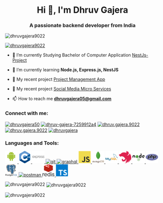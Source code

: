 <h1 align="center">Hi 👋, I'm Dhruv Gajera</h1>
<h3 align="center">A passionate backend developer from India</h3>

<p align="left"> <img src="https://komarev.com/ghpvc/?username=dhruvgajera9022&label=Profile%20views&color=0e75b6&style=flat" alt="dhruvgajera9022" /> </p>

<p align="left"> <a href="https://github.com/ryo-ma/github-profile-trophy"><img src="https://github-profile-trophy.vercel.app/?username=dhruvgajera9022" alt="dhruvgajera9022" /></a> </p>

- 🔭 I’m currently Studying Bachelor of Computer Application [NestJs-Project](https://github.com/DhruvGajera9022/NestJs-Project)

- 🌱 I’m currently learning **Node.js, Express.js, NestJS**

- 👯 My recent project [Project Management App](https://github.com/DhruvGajera9022/Project-Management-App)

- 🤝 My recent project [Social Media Micro Services](https://github.com/DhruvGajera9022/Social-Media-Micro-Services)

- 📫 How to reach me **dhruvgajera05@gmail.com**

<h3 align="left">Connect with me:</h3>
<p align="left">
<a href="https://twitter.com/dhruvgajera50" target="blank"><img align="center" src="https://raw.githubusercontent.com/rahuldkjain/github-profile-readme-generator/master/src/images/icons/Social/twitter.svg" alt="dhruvgajera50" height="30" width="40" /></a>
<a href="https://linkedin.com/in/dhruv-gajera-7259912a4" target="blank"><img align="center" src="https://raw.githubusercontent.com/rahuldkjain/github-profile-readme-generator/master/src/images/icons/Social/linked-in-alt.svg" alt="dhruv-gajera-7259912a4" height="30" width="40" /></a>
<a href="https://fb.com/dhruv.gajera.9022" target="blank"><img align="center" src="https://raw.githubusercontent.com/rahuldkjain/github-profile-readme-generator/master/src/images/icons/Social/facebook.svg" alt="dhruv.gajera.9022" height="30" width="40" /></a>
<a href="https://instagram.com/dhruv.gajera.9022" target="blank"><img align="center" src="https://raw.githubusercontent.com/rahuldkjain/github-profile-readme-generator/master/src/images/icons/Social/instagram.svg" alt="dhruv.gajera.9022" height="30" width="40" /></a>
<a href="https://www.leetcode.com/dhruvgajera" target="blank"><img align="center" src="https://raw.githubusercontent.com/rahuldkjain/github-profile-readme-generator/master/src/images/icons/Social/leet-code.svg" alt="dhruvgajera" height="30" width="40" /></a>
</p>

<h3 align="left">Languages and Tools:</h3>
<p align="left"> <a href="https://developer.android.com" target="_blank" rel="noreferrer"> <img src="https://raw.githubusercontent.com/devicons/devicon/master/icons/android/android-original-wordmark.svg" alt="android" width="40" height="40"/> </a> <a href="https://www.w3schools.com/cpp/" target="_blank" rel="noreferrer"> <img src="https://raw.githubusercontent.com/devicons/devicon/master/icons/cplusplus/cplusplus-original.svg" alt="cplusplus" width="40" height="40"/> </a> <a href="https://expressjs.com" target="_blank" rel="noreferrer"> <img src="https://raw.githubusercontent.com/devicons/devicon/master/icons/express/express-original-wordmark.svg" alt="express" width="40" height="40"/> </a> <a href="https://git-scm.com/" target="_blank" rel="noreferrer"> <img src="https://www.vectorlogo.zone/logos/git-scm/git-scm-icon.svg" alt="git" width="40" height="40"/> </a> <a href="https://graphql.org" target="_blank" rel="noreferrer"> <img src="https://www.vectorlogo.zone/logos/graphql/graphql-icon.svg" alt="graphql" width="40" height="40"/> </a> <a href="https://developer.mozilla.org/en-US/docs/Web/JavaScript" target="_blank" rel="noreferrer"> <img src="https://raw.githubusercontent.com/devicons/devicon/master/icons/javascript/javascript-original.svg" alt="javascript" width="40" height="40"/> </a> <a href="https://www.mongodb.com/" target="_blank" rel="noreferrer"> <img src="https://raw.githubusercontent.com/devicons/devicon/master/icons/mongodb/mongodb-original-wordmark.svg" alt="mongodb" width="40" height="40"/> </a> <a href="https://www.mysql.com/" target="_blank" rel="noreferrer"> <img src="https://raw.githubusercontent.com/devicons/devicon/master/icons/mysql/mysql-original-wordmark.svg" alt="mysql" width="40" height="40"/> </a> <a href="https://nestjs.com/" target="_blank" rel="noreferrer"> <img src="https://raw.githubusercontent.com/devicons/devicon/master/icons/nestjs/nestjs-plain.svg" alt="nestjs" width="40" height="40"/> </a> <a href="https://nodejs.org" target="_blank" rel="noreferrer"> <img src="https://raw.githubusercontent.com/devicons/devicon/master/icons/nodejs/nodejs-original-wordmark.svg" alt="nodejs" width="40" height="40"/> </a> <a href="https://www.php.net" target="_blank" rel="noreferrer"> <img src="https://raw.githubusercontent.com/devicons/devicon/master/icons/php/php-original.svg" alt="php" width="40" height="40"/> </a> <a href="https://www.postgresql.org" target="_blank" rel="noreferrer"> <img src="https://raw.githubusercontent.com/devicons/devicon/master/icons/postgresql/postgresql-original-wordmark.svg" alt="postgresql" width="40" height="40"/> </a> <a href="https://postman.com" target="_blank" rel="noreferrer"> <img src="https://www.vectorlogo.zone/logos/getpostman/getpostman-icon.svg" alt="postman" width="40" height="40"/> </a> <a href="https://redis.io" target="_blank" rel="noreferrer"> <img src="https://raw.githubusercontent.com/devicons/devicon/master/icons/redis/redis-original-wordmark.svg" alt="redis" width="40" height="40"/> </a> <a href="https://www.typescriptlang.org/" target="_blank" rel="noreferrer"> <img src="https://raw.githubusercontent.com/devicons/devicon/master/icons/typescript/typescript-original.svg" alt="typescript" width="40" height="40"/> </a> </p>

<p><img align="left" src="https://github-readme-stats.vercel.app/api/top-langs?username=dhruvgajera9022&show_icons=true&locale=en&layout=compact" alt="dhruvgajera9022" /></p>

<p>&nbsp;<img align="center" src="https://github-readme-stats.vercel.app/api?username=dhruvgajera9022&show_icons=true&locale=en" alt="dhruvgajera9022" /></p>

<p><img align="center" src="https://github-readme-streak-stats.herokuapp.com/?user=dhruvgajera9022&" alt="dhruvgajera9022" /></p>
